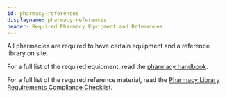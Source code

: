 ```yaml
---
id: pharmacy-references
displayname: pharmacy-references
header: Required Pharmacy Equipment and References
---
```


All pharmacies are required to have certain equipment and a reference library on site.

For a full list of the required equipment, read the [pharmacy handbook](https://www.njconsumeraffairs.gov/regulations/Chapter-39-State-Board-of-Pharmacy.pdf).

For a full list of the required reference material, read the [Pharmacy Library Requirements Compliance Checklist](https://www.njconsumeraffairs.gov/phar/Applications/Board-of-Pharmacy-Library-Requirements-Compliance-Checklist.pdf).
